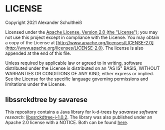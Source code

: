 # LICENSE
Copyright 2021 Alexander Schultheiß

Licensed under the [Apache License, Version 2.0 (the "License")](LICENSE.txt);
you may not use this project except in compliance with the License.
You may obtain a copy of the License at [http://www.apache.org/licenses/LICENSE-2.0](http://www.apache.org/licenses/LICENSE-2.0).
The license is also appended at the end of this file.

Unless required by applicable law or agreed to in writing, software
distributed under the License is distributed on an "AS IS" BASIS,
WITHOUT WARRANTIES OR CONDITIONS OF ANY KIND, either express or implied.
See the License for the specific language governing permissions and
limitations under the License.

## libssrckdtree by savarese
This repository contains a Java library for k-d-trees by _savarese software research:_ [libssrckdtree-j-1.0.2](https://www.savarese.com/software/libssrckdtree-j/).
The library was also published under an Apache 2.0 license with a NOTICE. Both can be found [here](local-maven-repo/com/savarese/).
